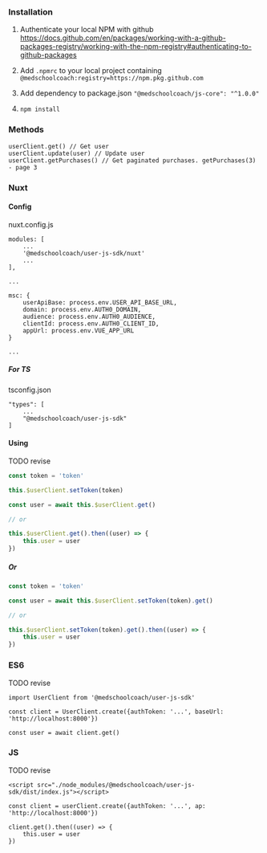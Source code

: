 ### Installation
1. Authenticate your local NPM with github
https://docs.github.com/en/packages/working-with-a-github-packages-registry/working-with-the-npm-registry#authenticating-to-github-packages
2. Add `.npmrc` to your local project containing
`@medschoolcoach:registry=https://npm.pkg.github.com`
   
3. Add dependency to package.json `"@medschoolcoach/js-core": "^1.0.0"`
4. `npm install`

### Methods
```
userClient.get() // Get user
userClient.update(user) // Update user
userClient.getPurchases() // Get paginated purchases. getPurchases(3) - page 3
```

### Nuxt
#### Config

nuxt.config.js
```
modules: [
    ...
    '@medschoolcoach/user-js-sdk/nuxt'
    ...
],

...

msc: {
    userApiBase: process.env.USER_API_BASE_URL,
    domain: process.env.AUTH0_DOMAIN,
    audience: process.env.AUTH0_AUDIENCE,
    clientId: process.env.AUTH0_CLIENT_ID,
    appUrl: process.env.VUE_APP_URL
}

...
```

##### For TS

tsconfig.json
```
"types": [
    ...
    "@medschoolcoach/user-js-sdk"
]
```

#### Using
TODO revise

```js
const token = 'token'

this.$userClient.setToken(token)

const user = await this.$userClient.get()

// or

this.$userClient.get().then((user) => {
    this.user = user
})
```

##### Or

```js
const token = 'token'

const user = await this.$userClient.setToken(token).get()

// or

this.$userClient.setToken(token).get().then((user) => {
    this.user = user
})
```

### ES6
TODO revise

```
import UserClient from '@medschoolcoach/user-js-sdk'

const client = UserClient.create({authToken: '...', baseUrl: 'http://localhost:8000'})

const user = await client.get()
```

### JS
TODO revise
```
<script src="./node_modules/@medschoolcoach/user-js-sdk/dist/index.js"></script>

const client = userClient.create({authToken: '...', ap: 'http://localhost:8000'})

client.get().then((user) => {
    this.user = user
})
```
